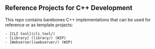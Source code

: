 Reference Projects for C++ Development
-----------------------------------------

This repo contains barebones C++ implementations that can be used for reference or as template projects:

    - [CLI tool](cli_tool/)
    - [Library] (library/) (WIP)
    - [Webserver](webserver/) (WIP)

